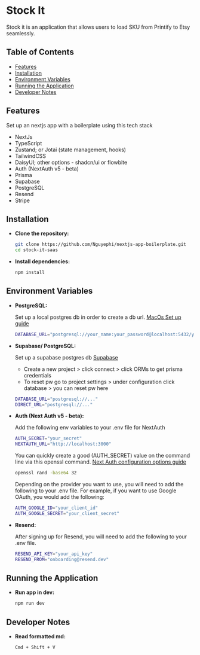 # Stock It

Stock it is an application that allows users to load SKU from Printify to Etsy seamlessly.

## Table of Contents

- [Features](#features)
- [Installation](#installation)
- [Environment Variables](#environment-variables)
- [Running the Application](#running-the-application)
- [Developer Notes](#developer-notes)

## Features

Set up an nextjs app with a boilerplate using this tech stack
- NextJs
- TypeScript
- Zustand; or Jotai (state management, hooks)
- TailwindCSS
- DaisyUI; other options - shadcn/ui or flowbite
- Auth (NextAuth v5 - beta)
- Prisma
- Supabase
- PostgreSQL
- Resend
- Stripe

## Installation

- **Clone the repository:**

    ```sh
    git clone https://github.com/Nguyephi/nextjs-app-boilerplate.git
    cd stock-it-saas
    ```

- **Install dependencies:**

    ```sh
    npm install
    ```

## Environment Variables

- **PostgreSQL:**

    Set up a local postgres db in order to create a db url.
    [MacOs Set up guide](https://dev.to/rinsama77/easy-setup-postgresql-on-macos-37ii)

    ```sh
    DATABASE_URL="postgresql://your_name:your_password@localhost:5432/your_db_name"
    ```

- **Supabase/ PostgreSQL:**

    Set up a supabase postgres db
    [Supabase](https://supabase.com/)
    - Create a new project > click connect > click ORMs to get prisma credentials
    - To reset pw go to project settings > under configuration click database > you can reset pw here

    ```sh
    DATABASE_URL="postgresql://..."
    DIRECT_URL="postgresql://..."
    ```

- **Auth (Next Auth v5 - beta):**

    Add the following env variables to your .env file for NextAuth

    ```sh
    AUTH_SECRET="your_secret"
    NEXTAUTH_URL="http://localhost:3000"
    ```

    You can quickly create a good (AUTH_SECRET) value on the command line via this openssl command.
    [Next Auth configuration options guide](https://next-auth.js.org/configuration/options)
    ```sh
    openssl rand -base64 32
    ```

    Depending on the provider you want to use, you will need to add the following to your .env file. For example, if you want to use Google OAuth, you would add the following:
    ```sh
    AUTH_GOOGLE_ID="your_client_id"
    AUTH_GOOGLE_SECRET="your_client_secret"
    ```

- **Resend:**

    After signing up for Resend, you will need to add the following to your .env file.

    ```sh
    RESEND_API_KEY="your_api_key"
    RESEND_FROM="onboarding@resend.dev"
    ```

## Running the Application

- **Run app in dev:**

    ```sh
    npm run dev
    ```

## Developer Notes

- **Read formatted md:**

    ```sh
    Cmd + Shift + V
    ```
